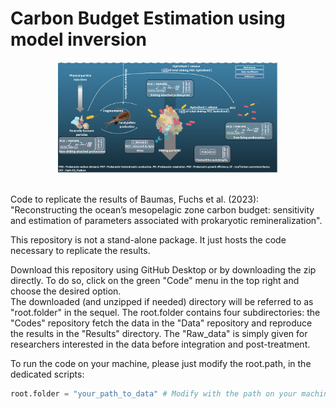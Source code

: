 # Carbon Budget Estimation using model inversion
<div align="center">
  <img src="front_img.png" alt="approach_schema" width=70%/>
</div>

<br/>

Code to replicate the results of Baumas, Fuchs et al. (2023): "Reconstructing the ocean’s mesopelagic zone carbon budget: sensitivity and estimation of parameters associated with prokaryotic remineralization".

This repository is not a stand-alone package. It just hosts the code necessary to replicate the results.

Download this repository using GitHub Desktop or by downloading the zip directly.
To do so, click on the green "Code" menu in the top right and choose the desired option.  
The downloaded (and unzipped if needed) directory will be referred to as "root.folder" in the sequel.
The root.folder contains four subdirectories: the "Codes" repository fetch the data in the "Data" repository and reproduce the results in the "Results" directory. The "Raw_data" is simply given for researchers interested in the data before integration and post-treatment.

To run the code on your machine, please just modify the root.path, in the dedicated scripts:
```python
root.folder = "your_path_to_data" # Modify with the path on your machine
```
